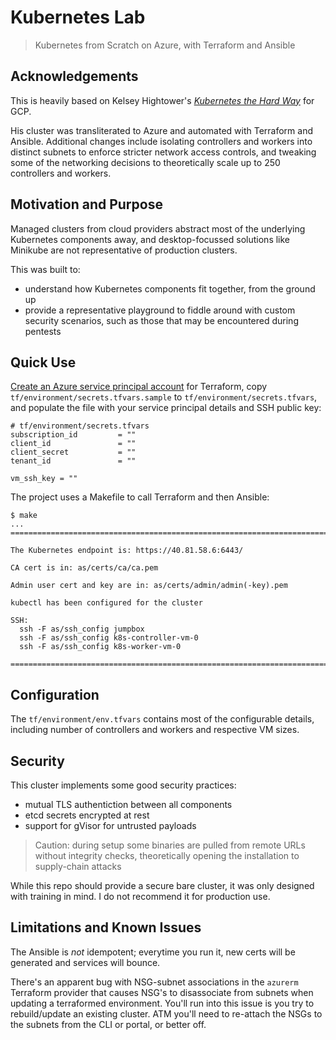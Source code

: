# Kubernetes Lab

> Kubernetes from Scratch on Azure, with Terraform and Ansible

## Acknowledgements

This is heavily based on Kelsey Hightower's _[Kubernetes the Hard Way](https://github.com/kelseyhightower/kubernetes-the-hard-way)_ for GCP.

His cluster was transliterated to Azure and automated with Terraform and Ansible. Additional changes include isolating controllers and workers into distinct subnets to enforce stricter network access controls, and tweaking some of the networking decisions to theoretically scale up to 250 controllers and workers.

## Motivation and Purpose

Managed clusters from cloud providers abstract most of the underlying Kubernetes components away, and desktop-focussed solutions like Minikube are not representative of production clusters.

This was built to:

* understand how Kubernetes components fit together, from the ground up
* provide a representative playground to fiddle around with custom security scenarios, such as those that may be encountered during pentests

## Quick Use

[Create an Azure service principal account](https://www.terraform.io/docs/providers/azurerm/authenticating_via_service_principal.html) for Terraform, copy `tf/environment/secrets.tfvars.sample` to `tf/environment/secrets.tfvars`, and populate the file with your service principal details and SSH public key:

```
# tf/environment/secrets.tfvars
subscription_id         = ""
client_id               = ""
client_secret           = ""
tenant_id               = ""

vm_ssh_key = ""
```

The project uses a Makefile to call Terraform and then Ansible:

```
$ make
...
================================================================================

The Kubernetes endpoint is: https://40.81.58.6:6443/

CA cert is in: as/certs/ca/ca.pem

Admin user cert and key are in: as/certs/admin/admin(-key).pem

kubectl has been configured for the cluster

SSH:
  ssh -F as/ssh_config jumpbox
  ssh -F as/ssh_config k8s-controller-vm-0
  ssh -F as/ssh_config k8s-worker-vm-0

================================================================================
```

## Configuration

The `tf/environment/env.tfvars` contains most of the configurable details, including number of controllers and workers and respective VM sizes.

## Security

This cluster implements some good security practices:

* mutual TLS authentiction between all components
* etcd secrets encrypted at rest
* support for gVisor for untrusted payloads

> Caution: during setup some binaries are pulled from remote URLs without integrity checks, theoretically opening the installation to supply-chain attacks

While this repo should provide a secure bare cluster, it was only designed with training in mind. I do not recommend it for production use.

## Limitations and Known Issues

The Ansible is _not_ idempotent; everytime you run it, new certs will be generated and services will bounce.

There's an apparent bug with NSG-subnet associations in the `azurerm` Terraform provider that causes NSG's to disassociate from subnets when updating a terraformed environment. You'll run into this issue is you try to rebuild/update an existing cluster. ATM you'll need to re-attach the NSGs to the subnets from the CLI or portal, or better off.
